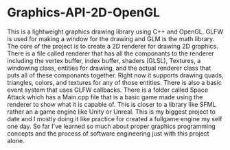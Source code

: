 # Graphics-API-2D-OpenGL
This is a lightweight graphics drawing library using C++ and OpenGL. GLFW is used for making a window for the drawing and GLM is the math library. The core of the project is to create a 2D renderer for drawing 2D graphics. There is a file called renderer that has all the componants to the renderer including the vertex buffer, index buffer, shaders (GLSL), Textures, a windowing class, entities for drawing, and the actual renderer class that puts all of these componants together. Right now it supports drawing quads, triangles, colors, and
textures for any of those entities. There is also a basic event system that uses GLFW callbacks. There is a folder called Space Attack which has a Main.cpp file that is a basic 
game made using the renderer to show what it is capable of. This is closer to a library like SFML rather an a game engine like Unity or Unreal. This is my biggest project to date and I mostly doing it like practice for created a fullgame engine my self one day. So far I've learned so much about proper graphics programming concepts and the process of software engineering just with this project alone. 
